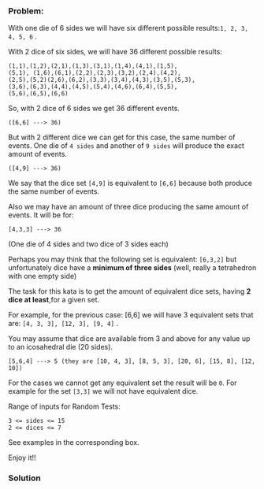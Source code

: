 ### Problem:
<p>With one die of 6 sides we will have six different possible results:<code>1, 2, 3, 4, 5, 6</code> .</p>
<p>With 2 dice of six sides, we will have 36 different possible results:</p>
<pre><code>(1,1),(1,2),(2,1),(1,3),(3,1),(1,4),(4,1),(1,5),
(5,1), (1,6),(6,1),(2,2),(2,3),(3,2),(2,4),(4,2),
(2,5),(5,2)(2,6),(6,2),(3,3),(3,4),(4,3),(3,5),(5,3),
(3,6),(6,3),(4,4),(4,5),(5,4),(4,6),(6,4),(5,5),
(5,6),(6,5),(6,6)</code></pre><p>So, with 2 dice of 6 sides we get 36 different events.</p>
<pre><code>([6,6] ---&gt; 36)</code></pre><p>But with 2 different dice we can get for this case, the same number of events.
One die of <code>4 sides</code>  and another of <code>9 sides</code>  will produce the exact amount of events.</p>
<pre><code>([4,9] ---&gt; 36)</code></pre><p>We say that the dice set <code>[4,9]</code> is equivalent to <code>[6,6]</code> because both produce the same number of events.</p>
<p>Also we may have an amount of three dice producing the same amount of events. It will be for:</p>
<pre><code>[4,3,3] ---&gt; 36</code></pre><p>(One die of 4 sides and two dice of 3 sides each)</p>
<p>Perhaps you may think that the following set is equivalent: <code>[6,3,2]</code> but unfortunately dice have a <strong>minimum of three sides</strong> (well, really a 
tetrahedron with one empty side)</p>
<p>The task for this kata is to get the amount of equivalent dice sets, having <strong>2 dice at least</strong>,for a given set.</p>
<p>For example, for the previous case: [6,6] we will have 3 equivalent sets that are: <code>[4, 3, 3], [12, 3], [9, 4]</code> .</p>
<p>You may assume that dice are available from 3 and above for any value up to an icosahedral die (20 sides).</p>
<pre><code>[5,6,4] ---&gt; 5 (they are [10, 4, 3], [8, 5, 3], [20, 6], [15, 8], [12, 10])</code></pre><p>For the cases we cannot get any equivalent set the result will be <code>0</code>.
For example for the set <code>[3,3]</code> we will not have equivalent dice.</p>
<p>Range of inputs for Random Tests:</p>
<pre><code>3 &lt;= sides &lt;= 15
2 &lt;= dices &lt;= 7</code></pre><p>See examples in the corresponding box.</p>
<p>Enjoy it!!</p>

### Solution